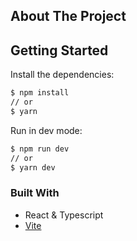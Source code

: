 ## About The Project



## Getting Started

Install the dependencies:

```sh
$ npm install
// or
$ yarn
```

Run in dev mode:

```sh
$ npm run dev
// or
$ yarn dev
```

### Built With

- React & Typescript
- [Vite](https://vitejs.dev)
